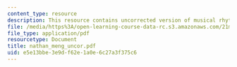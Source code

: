 ```yaml
---
content_type: resource
description: This resource contains uncorrected version of musical rhythm.
file: /media/https%3A/open-learning-course-data-rc.s3.amazonaws.com/21m-301-harmony-and-counterpoint-i-spring-2005/e5e13bbe3e9df62e1a0e6c27a3f375c6_nathan_meng_uncor.pdf
file_type: application/pdf
resourcetype: Document
title: nathan_meng_uncor.pdf
uid: e5e13bbe-3e9d-f62e-1a0e-6c27a3f375c6
---
```

